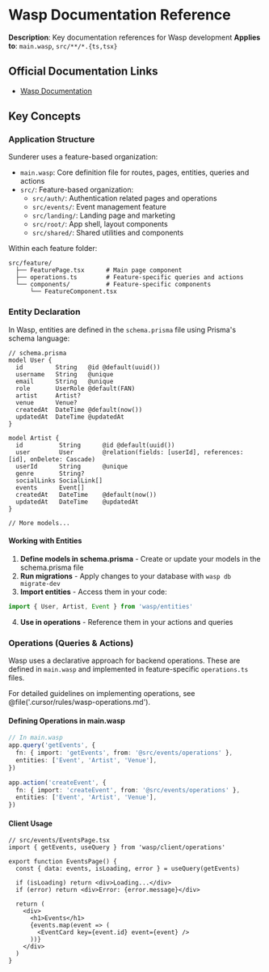 # Wasp Documentation Reference

**Description**: Key documentation references for Wasp development **Applies
to**: `main.wasp`, `src/**/*.{ts,tsx}`

## Official Documentation Links

- [Wasp Documentation](https://wasp.sh/docs)

## Key Concepts

### Application Structure

Sunderer uses a feature-based organization:

- `main.wasp`: Core definition file for routes, pages, entities, queries and
  actions
- `src/`: Feature-based organization:
  - `src/auth/`: Authentication related pages and operations
  - `src/events/`: Event management feature
  - `src/landing/`: Landing page and marketing
  - `src/root/`: App shell, layout components
  - `src/shared/`: Shared utilities and components

Within each feature folder:

```
src/feature/
  ├── FeaturePage.tsx      # Main page component
  ├── operations.ts        # Feature-specific queries and actions
  └── components/          # Feature-specific components
      └── FeatureComponent.tsx
```

### Entity Declaration

In Wasp, entities are defined in the `schema.prisma` file using Prisma's schema
language:

```prisma
// schema.prisma
model User {
  id         String   @id @default(uuid())
  username   String   @unique
  email      String   @unique
  role       UserRole @default(FAN)
  artist     Artist?
  venue      Venue?
  createdAt  DateTime @default(now())
  updatedAt  DateTime @updatedAt
}

model Artist {
  id          String      @id @default(uuid())
  user        User        @relation(fields: [userId], references: [id], onDelete: Cascade)
  userId      String      @unique
  genre       String?
  socialLinks SocialLink[]
  events      Event[]
  createdAt   DateTime    @default(now())
  updatedAt   DateTime    @updatedAt
}

// More models...
```

#### Working with Entities

1. **Define models in schema.prisma** - Create or update your models in the
   schema.prisma file
2. **Run migrations** - Apply changes to your database with
   `wasp db migrate-dev`
3. **Import entities** - Access them in your code:

```typescript
import { User, Artist, Event } from 'wasp/entities'
```

4. **Use in operations** - Reference them in your actions and queries

### Operations (Queries & Actions)

Wasp uses a declarative approach for backend operations. These are defined in
`main.wasp` and implemented in feature-specific `operations.ts` files.

For detailed guidelines on implementing operations, see
@file('.cursor/rules/wasp-operations.md').

#### Defining Operations in main.wasp

```typescript
// In main.wasp
app.query('getEvents', {
  fn: { import: 'getEvents', from: '@src/events/operations' },
  entities: ['Event', 'Artist', 'Venue'],
})

app.action('createEvent', {
  fn: { import: 'createEvent', from: '@src/events/operations' },
  entities: ['Event', 'Artist', 'Venue'],
})
```

#### Client Usage

```tsx
// src/events/EventsPage.tsx
import { getEvents, useQuery } from 'wasp/client/operations'

export function EventsPage() {
  const { data: events, isLoading, error } = useQuery(getEvents)

  if (isLoading) return <div>Loading...</div>
  if (error) return <div>Error: {error.message}</div>

  return (
    <div>
      <h1>Events</h1>
      {events.map(event => (
        <EventCard key={event.id} event={event} />
      ))}
    </div>
  )
}
```
